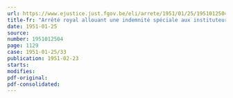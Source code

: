 ```yaml
---
url: https://www.ejustice.just.fgov.be/eli/arrete/1951/01/25/1951012504/justel
title-fr: "Arrêté royal allouant une indemnité spéciale aux instituteurs porteurs de certains diplômes ou certificats"
date: 1951-01-25
source:
number: 1951012504
page: 1129
case: 1951-01-25/33
publication: 1951-02-23
starts:
modifies:
pdf-original:
pdf-consolidated:
---
```


